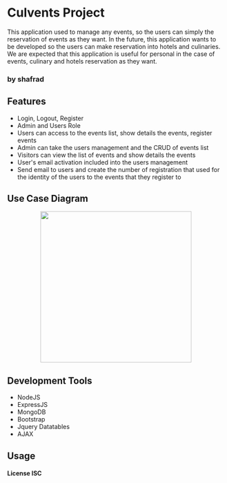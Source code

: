 # Culvents Project
This application used to manage any events, so the users can simply the reservation of events as they want. In the future, this application wants to be developed so the users can make reservation into hotels and culinaries. We are expected that this application is useful for personal in the case of events, culinary and hotels reservation as they want. 

### by shafrad

## Features
* Login, Logout, Register
* Admin and Users Role
* Users can access to the events list, show details the events, register events
* Admin can take the users management and the CRUD of events list
* Visitors can view the list of events and show details the events
* User's email activation included into the users management
* Send email to users and create the number of registration that used for the identity of the users to the events that they register to

## Use Case Diagram
<p align="center">
  <img src="https://drive.google.com/file/d/1ZDhOtf213wDG6VB8qPtEeH8ZRpihL4so/view?usp=sharing" width="350"/> 
</p>

## Development Tools
* NodeJS
* ExpressJS
* MongoDB
* Bootstrap
* Jquery Datatables
* AJAX

## Usage



#### License ISC
